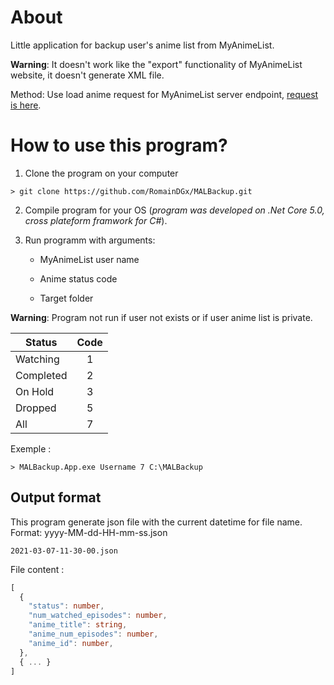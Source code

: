 # About 

Little application for backup user's anime list from MyAnimeList.

**Warning**: It doesn't work like the "export" functionality of MyAnimeList website, it doesn't generate XML file.

Method: Use load anime request for MyAnimeList server endpoint, [request is here](https://github.com/RomainDGx/MALBackup/blob/main/MALBackup.App/Program.cs#L34).

# How to use this program?

1. Clone the program on your computer

```
> git clone https://github.com/RomainDGx/MALBackup.git
```

2. Compile program for your OS (_program was developed on .Net Core 5.0, cross plateform framwork for C#_).

3. Run programm with arguments:
    
    - MyAnimeList user name

    - Anime status code

    - Target folder

**Warning**: Program not run if user not exists or if user anime list is private.

| Status    | Code |
|-----------|:----:|
| Watching  | 1    |
| Completed | 2    |
| On Hold   | 3    |
| Dropped   | 5    |
| All       | 7    |

Exemple :

```
> MALBackup.App.exe Username 7 C:\MALBackup
```

## Output format

This program generate json file with the current datetime for file name. Format: yyyy-MM-dd-HH-mm-ss.json

```
2021-03-07-11-30-00.json
```

File content :
```typescript
[
  {
    "status": number,
    "num_watched_episodes": number,
    "anime_title": string,
    "anime_num_episodes": number,
    "anime_id": number,
  },
  { ... }
]
```
